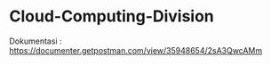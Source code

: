 # Cloud-Computing-Division
Dokumentasi : https://documenter.getpostman.com/view/35948654/2sA3QwcAMm
